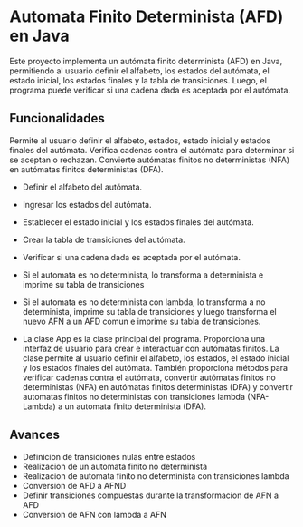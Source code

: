 # Automata Finito Determinista (AFD) en Java
Este proyecto implementa un autómata finito determinista (AFD) en Java, permitiendo al usuario definir el alfabeto, los estados del autómata, el estado inicial, los estados finales y la tabla de transiciones. Luego, el programa puede verificar si una cadena dada es aceptada por el autómata.

## Funcionalidades
Permite al usuario definir el alfabeto, estados, estado inicial y estados finales del autómata.
Verifica cadenas contra el autómata para determinar si se aceptan o rechazan.
Convierte autómatas finitos no deterministas (NFA) en autómatas finitos deterministas (DFA).

- Definir el alfabeto del autómata.
- Ingresar los estados del autómata.
- Establecer el estado inicial y los estados finales del autómata.
- Crear la tabla de transiciones del autómata.
- Verificar si una cadena dada es aceptada por el autómata.
- Si el automata es no determinista, lo transforma a determinista e imprime su tabla de transiciones
- Si el automata es no determinista con lambda, lo transforma a no determinista, imprime su tabla de transiciones y luego transforma el nuevo AFN a un AFD comun e imprime su tabla de transiciones.

- La clase App es la clase principal del programa. Proporciona una interfaz de usuario para crear e interactuar con autómatas finitos. La clase permite al usuario definir el alfabeto, los estados, el estado inicial y los estados finales del autómata. También proporciona métodos para verificar cadenas contra el autómata, convertir autómatas finitos no deterministas (NFA) en autómatas finitos deterministas (DFA) y convertir automatas finitos no deterministas con transiciones lambda (NFA-Lambda) a un automata finito determinista (DFA).

## Avances
- Definicion de transiciones nulas entre estados
- Realizacion de un automata finito no determinista
- Realizacion de automata finito no determinista con transiciones lambda
- Conversion de AFD a AFND
- Definir transiciones compuestas durante la transformacion de AFN a AFD
- Conversion de AFN con lambda a AFN

